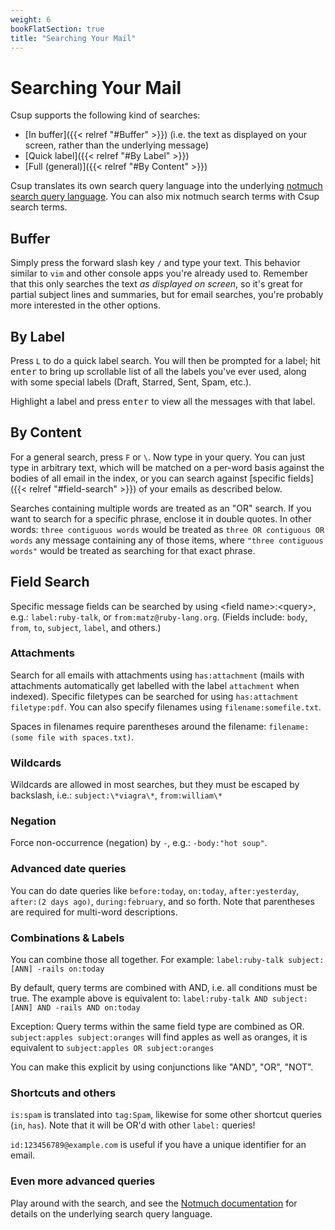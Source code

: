 ```yaml
---
weight: 6
bookFlatSection: true
title: "Searching Your Mail"
---
```


# Searching Your Mail

Csup supports the following kind of searches:

* [In buffer]({{< relref "#Buffer" >}}) (i.e. the text as displayed on your screen, rather than the underlying message)
* [Quick label]({{< relref "#By Label" >}})
* [Full (general)]({{< relref "#By Content" >}})

Csup translates its own search query language into the underlying
[notmuch search query language](https://notmuchmail.org/searching/).  You can
also mix notmuch search terms with Csup search terms.

## Buffer

Simply press the forward slash key `/` and type your text. This behavior similar to `vim`
and other console apps you're already used to. Remember that this only searches the text
*as displayed on screen*, so it's great for partial subject lines and summaries,
but for email searches, you're probably more interested in the other options.

## By Label

Press `L` to do a quick label search. You will then be prompted for a label; hit <kbd>enter</kbd>
to bring up scrollable list of all the labels you've ever used, along with some special labels
(Draft, Starred, Sent, Spam, etc.).

Highlight a label and press <kbd>enter</kbd> to view all the messages with that label.

## By Content

For a general search, press `F` or `\`. Now type in your query. You can just type in arbitrary text,
which will be matched on a per-word basis against the bodies of all email in the index,
or you can search against [specific fields]({{< relref "#field-search" >}}) of your emails
as described below. 

Searches containing multiple words are treated as an "OR" search.
If you want to search for a specific phrase, enclose it in double quotes.
In other words: `three contiguous words` would be treated as `three OR contiguous OR words`
any message containing any of those items, where `"three contiguous words"` would
be treated as searching for that exact phrase.

## Field Search

Specific message fields can be searched by using <field name\>:<query\>, e.g.: `label:ruby-talk`,
or `from:matz@ruby-lang.org`. (Fields include: `body`, `from`, `to`, `subject`, `label`, and others.)

### Attachments

Search for all emails with attachments using `has:attachment`
(mails with attachments automatically get labelled with the label `attachment` when indexed).
Specific filetypes can be searched for using `has:attachment filetype:pdf`.
You can also specify filenames using `filename:somefile.txt`.

Spaces in filenames require parentheses around the filename: `filename:(some file with spaces.txt)`.

### Wildcards
Wildcards are allowed in most searches, but they must be escaped by backslash,
i.e.: `subject:\*viagra\*`, `from:william\*`

### Negation
Force non-occurrence (negation) by `-`, e.g.: `-body:"hot soup"`.

### Advanced date queries

You can do date queries like `before:today`, `on:today`, `after:yesterday`, `after:(2 days ago)`,
`during:february`, and so forth. Note that parentheses are required
for multi-word descriptions.

### Combinations & Labels
You can combine those all together. For example: `label:ruby-talk subject:[ANN] -rails on:today`

By default, query terms are combined with AND, i.e. all conditions must be true.
The example above is equivalent to: `label:ruby-talk AND subject:[ANN] AND -rails AND on:today`

Exception: Query terms within the same field type are combined as OR. `subject:apples subject:oranges`
will find apples as well as oranges, it is equivalent to `subject:apples OR subject:oranges`

You can make this explicit by using conjunctions like "AND", "OR", "NOT".

### Shortcuts and others 
`is:spam` is translated into `tag:Spam`, likewise for some other shortcut queries (`in`, `has`).
Note that it will be OR'd with other `label:` queries!

`id:123456789@example.com` is useful if you have a unique identifier for an email.

### Even more advanced queries

Play around with the search, and see the
[Notmuch documentation](https://notmuchmail.org/searching/) for details on
the underlying search query language.
